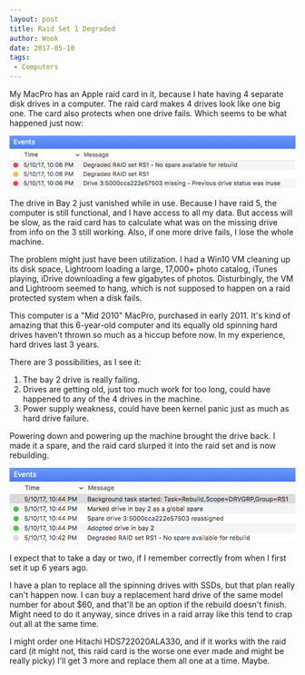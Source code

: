 ```yaml
---
layout: post
title: Raid Set 1 Degraded
author: Wook
date: 2017-05-10
tags: 
 - Computers
---
```


My MacPro has an Apple raid card in it, because I hate having 4 separate disk drives
in a computer.  The raid card makes 4 drives look like one big one.  The card also
protects when one drive fails.  Which seems to be what happened just now:

![events](/pics/raid-events.png)

The drive in Bay 2 just vanished while in use.  Because I have raid 5, the computer
is still functional, and I have access to all my data.  But access will be slow, as
the raid card has to calculate what was on the missing drive from info on the 3 still
working.  Also, if one more drive fails, I lose the whole machine.

The problem might just have been utilization.  I had a Win10 VM cleaning up its disk space,
Lightroom loading a large, 17,000+ photo catalog, iTunes playing, iDrive downloading
a few gigabytes of photos.  Disturbingly, the VM and Lightroom seemed to hang, which
is not supposed to happen on a raid protected system when a disk fails.

This computer is a "Mid 2010" MacPro, purchased in early 2011.  It's kind of amazing
that this 6-year-old computer and its equally old spinning hard drives haven't thrown
so much as a hiccup before now.  In my experience, hard drives last 3 years.

There are 3 possibilities, as I see it:

1. The bay 2 drive is really failing.
1. Drives are getting old, just too much work for too long, could have happened
to any of the 4 drives in the machine.
1. Power supply weakness, could have been kernel panic just as much as hard drive
failure.

Powering down and powering up the machine brought the drive back.  I made it a
spare, and the raid card slurped it into the raid set and is now rebuilding.

![rebuild](/pics/raid-rebuild.png)

I expect that to take a day or two, if I remember correctly from when
I first set it up 6 years ago.

I have a plan to replace all the spinning drives with SSDs, but that plan really
can't happen now.  I can buy a replacement hard drive of the same model number for
about $60, and that'll be an option if the rebuild doesn't finish.  Might need to
do it anyway, since drives in a raid array like this tend to crap out all at the
same time.

I might order one Hitachi HDS722020ALA330, and if it works with the raid card (it
might not, this raid card is the worse one ever made and might be really picky)
I'll get 3 more and replace them all one at a time.  Maybe.
